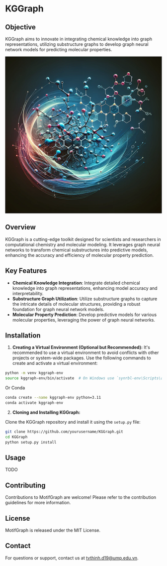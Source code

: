 # KGGraph


## Objective
KGGraph aims to innovate in integrating chemical knowledge into graph representations, utilizing substructure graphs to develop graph neural network models for predicting molecular properties.

![screenshot](./Data/Image/repo_fig.webp)

## Overview
KGGraph is a cutting-edge toolkit designed for scientists and researchers in computational chemistry and molecular modeling. It leverages graph neural networks to transform chemical substructures into predictive models, enhancing the accuracy and efficiency of molecular property prediction.

## Key Features

- **Chemical Knowledge Integration**: Integrate detailed chemical knowledge into graph representations, enhancing model accuracy and interpretability.
- **Substructure Graph Utilization**: Utilize substructure graphs to capture the intricate details of molecular structures, providing a robust foundation for graph neural network models.
- **Molecular Property Prediction**: Develop predictive models for various molecular properties, leveraging the power of graph neural networks.

## Installation

1. **Creating a Virtual Environment (Optional but Recommended):**
It's recommended to use a virtual environment to avoid conflicts with other projects or system-wide packages. Use the following commands to create and activate a virtual environment:

```bash
python -m venv kggraph-env
source kggraph-env/bin/activate  # On Windows use `synrbl-env\Scripts\activate`
```
Or Conda

```bash
conda create --name kggraph-env python=3.11
conda activate kggraph-env
  ```
2. **Cloning and Installing KGGraph:**

Clone the KGGraph repository and install it using the `setup.py` file:

```bash
git clone https://github.com/yourusername/KGGraph.git
cd KGGraph
python setup.py install
```

## Usage
TODO

## Contributing
Contributions to MotifGraph are welcome! Please refer to the contribution guidelines for more information.

## License
MotifGraph is released under the MIT License.

## Contact
For questions or support, contact us at tvthinh.d19@ump.edu.vn.